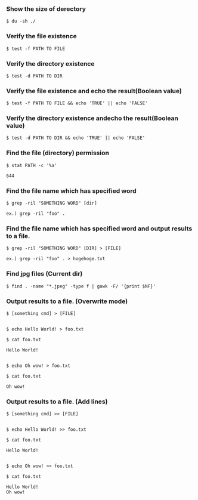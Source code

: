 ### Show the size of derectory

```
$ du -sh ./
```

### Verify the file existence

```
$ test -f PATH TO FILE
```

### Verify the directory existence

```
$ test -d PATH TO DIR
```


### Verify the file existence and echo the result(Boolean value)

```
$ test -f PATH TO FILE && echo 'TRUE' || echo 'FALSE'
```

### Verify the directory existence andecho the result(Boolean value)

```
$ test -d PATH TO DIR && echo 'TRUE' || echo 'FALSE'
```
### Find the file (directory) permission

```
$ stat PATH -c '%a'

644
```

### Find the file name which has specified word

```
$ grep -ril "SOMETHING WORD" [dir]

ex.) grep -ril "foo" .
```


### Find the file name which has specified word and output results to a file.

```
$ grep -ril "SOMETHING WORD" [DIR] > [FILE]

ex.) grep -ril "foo" . > hogehoge.txt
```

### Find jpg files (Current dir)

```
$ find . -name "*.jpeg" -type f | gawk -F/ '{print $NF}'
```


### Output results to a file. (Overwrite mode)

```
$ [something cmd] > [FILE]


$ echo Hello World! > foo.txt

$ cat foo.txt

Hello World!


$ echo Oh wow! > foo.txt

$ cat foo.txt

Oh wow!
```

### Output results to a file. (Add lines)

```
$ [something cmd] >> [FILE]


$ echo Hello World! >> foo.txt

$ cat foo.txt

Hello World!


$ echo Oh wow! >> foo.txt

$ cat foo.txt

Hello World!
Oh wow!
```
